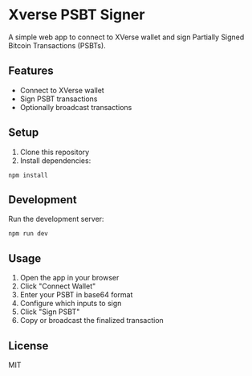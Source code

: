 # Xverse PSBT Signer

A simple web app to connect to XVerse wallet and sign Partially Signed Bitcoin Transactions (PSBTs).

## Features

- Connect to XVerse wallet
- Sign PSBT transactions
- Optionally broadcast transactions

## Setup

1. Clone this repository
2. Install dependencies:

`npm install`

## Development

Run the development server:

`npm run dev`

## Usage

1. Open the app in your browser
2. Click "Connect Wallet"
3. Enter your PSBT in base64 format
4. Configure which inputs to sign
5. Click "Sign PSBT"
6. Copy or broadcast the finalized transaction

## License

MIT
